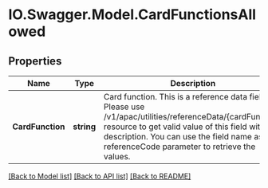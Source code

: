 # IO.Swagger.Model.CardFunctionsAllowed
## Properties

Name | Type | Description | Notes
------------ | ------------- | ------------- | -------------
**CardFunction** | **string** | Card function. This is a reference data field. Please use /v1/apac/utilities/referenceData/{cardFunction} resource to get valid value of this field with description. You can use the field name as the referenceCode parameter to retrieve the values. | [optional] 

[[Back to Model list]](../README.md#documentation-for-models) [[Back to API list]](../README.md#documentation-for-api-endpoints) [[Back to README]](../README.md)

